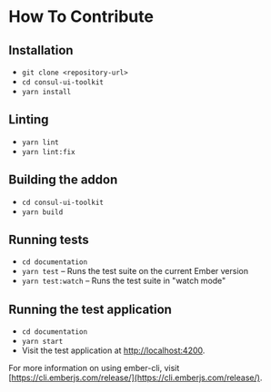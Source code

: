 # How To Contribute

## Installation

- `git clone <repository-url>`
- `cd consul-ui-toolkit`
- `yarn install`

## Linting

- `yarn lint`
- `yarn lint:fix`

## Building the addon

- `cd consul-ui-toolkit`
- `yarn build`

## Running tests

- `cd documentation`
- `yarn test` – Runs the test suite on the current Ember version
- `yarn test:watch` – Runs the test suite in "watch mode"

## Running the test application

- `cd documentation`
- `yarn start`
- Visit the test application at [http://localhost:4200](http://localhost:4200).

For more information on using ember-cli, visit [https://cli.emberjs.com/release/](https://cli.emberjs.com/release/).
